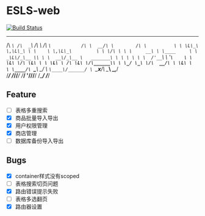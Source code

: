 # ESLS-web
[![Build Status](https://www.travis-ci.org/noterpopo/ESLS-web.svg?branch=master)](https://www.travis-ci.org/noterpopo/ESLS-web)

 ____    ____    __       ____              __      __          __        
/\  _`\ /\  _`\ /\ \     /\  _`\           /\ \  __/\ \        /\ \         
\ \ \L\_\ \,\L\_\ \ \    \ \,\L\_\         \ \ \/\ \ \ \     __\ \ \____    
 \ \  _\L\/_\__ \\ \ \  __\/_\__ \   _______\ \ \ \ \ \ \  /'__`\ \ '__`\   
  \ \ \L\ \/\ \L\ \ \ \L\ \ /\ \L\ \/\______\\ \ \_/ \_\ \/\  __/\ \ \L\ \  
   \ \____/\ `\____\ \____/ \ `\____\/______/ \ `\___x___/\ \____\\ \_,__/  
    \/___/  \/_____/\/___/   \/_____/          '\/__//__/  \/____/ \/___/   

## Feature
- [ ] 表格多重搜索
- [x] 商品批量导入导出
- [x] 用户权限管理  
- [x] 商店管理
- [ ] 数据库备份导入导出
## Bugs
- [x] container样式没有scoped
- [ ] 表格搜索切页问题
- [x] 路由错误提示失败
- [ ] 表格多选翻页
- [x] 路由器设置
